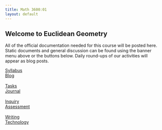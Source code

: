 ```yaml
---
title: Math 3600:01
layout: default
---
```


## Welcome to Euclidean Geometry

<p class="lead">
All of the official documentation needed for this course will be posted here.
Static documents and general discussion can be found using the banner menu
above or the buttons below. Daily round-ups of our activities will appear as blog
posts.
</p>

<div class="row">
  <div class="col-xs-6 text-center">
    <a class="btn btn-primary btn-lg btn-block" href="{{ site.baseurl }}/syllabus/">Syllabus</a>
  </div>
  <div class="col-xs-6 text-center">
    <a class="btn btn-primary btn-lg btn-block" href="{{ site.baseurl }}/blog/">Blog</a>
  </div>
</div>
<div class="row">
  <br />  
</div>
<div class="row">  
  <div class="col-xs-6 text-center">
    <a class="btn btn-primary btn-lg btn-block" href="{{ site.baseurl }}/tasks/">Tasks</a>
  </div>
  <div class="col-xs-6 text-center">
    <a class="btn btn-primary btn-lg btn-block" href="{{ site.baseurl }}/journal/">Journal</a>
  </div>
</div>
<div class="row">
  <br />  
</div>
<div class="row">  
  <div class="col-xs-6 text-center">
    <a class="btn btn-primary btn-lg btn-block" href="{{ site.baseurl }}/inquiry-based-learning/">Inquiry</a>
  </div>
  <div class="col-xs-6 text-center">
    <a class="btn btn-primary btn-lg btn-block" href="{{ site.baseurl }}/standards-based-assessment/">Assessment</a>
  </div>
</div>
<div class="row">
  <br />  
</div>
<div class="row">  
  <div class="col-xs-6 text-center">
    <a class="btn btn-primary btn-lg btn-block" href="{{ site.baseurl }}/writing/">Writing</a>
  </div>
  <div class="col-xs-6 text-center">
    <a class="btn btn-primary btn-lg btn-block" href="{{ site.baseurl }}/geogebra/">Technology</a>
  </div>
</div>
<div>
  <p>
    <br class="visible-xs visible-sm"/>
  </p>
</div>
